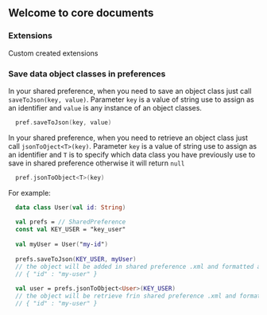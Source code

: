 ## Welcome to core documents

### Extensions

Custom created extensions

### Save data object classes in preferences

In your shared preference, when you need to save an object class just call `saveToJson(key, value)`. Parameter `key` is a value of string use to assign as an identifier and `value` is any instance of an object classes.

```kotlin
  pref.saveToJson(key, value)
```


In your shared preference, when you need to retrieve an object class just call `jsonToOject<T>(key)`. Parameter `key` is a value of string use to assign as an identifier and `T` is to specify which data class you have previously use to save in shared preference otherwise it will return `null`

```kotlin
  pref.jsonToObject<T>(key)
```

For example:

```kotlin
  data class User(val id: String)
  
  val prefs = // SharedPreference
  const val KEY_USER = "key_user"
  
  val myUser = User("my-id")
  
  prefs.saveToJson(KEY_USER, myUser)
  // the object will be added in shared preference .xml and formatted as json string
  // { "id" : "my-user" }
  
  val user = prefs.jsonToObject<User>(KEY_USER)
  // the object will be retrieve frin shared preference .xml and formatted as specified data class (in this case `User`)
  // { "id" : "my-user" }
```

